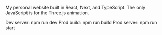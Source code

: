 My personal website built in React, Next, and TypeScript.
The only JavaScript is for the Three.js animation.

Dev server:  npm run dev
Prod build:  npm run build
Prod server:  npm run start